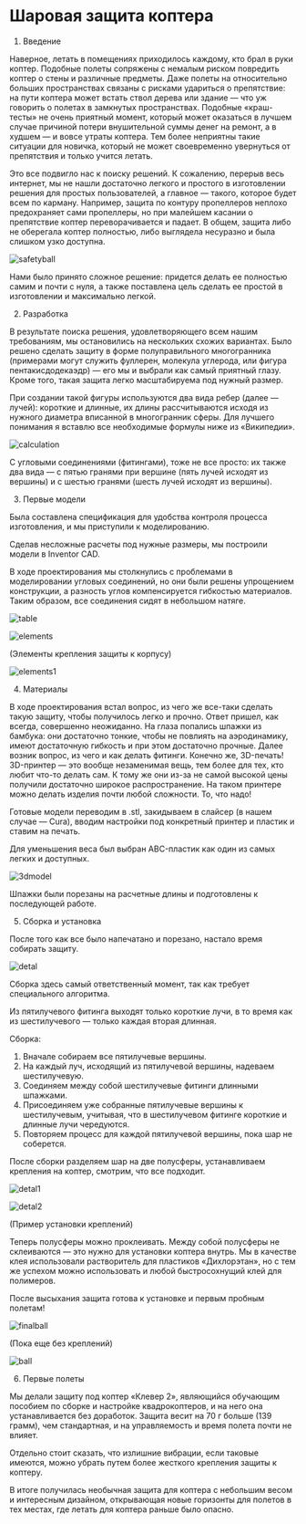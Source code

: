 # Шаровая защита коптера
 

1. Введение

Наверное, летать в помещениях приходилось каждому, кто брал в руки коптер. Подобные полеты сопряжены с немалым риском повредить коптер о стены и различные предметы. Даже полеты на относительно больших пространствах связаны с рисками удариться о препятствие: на пути коптера может встать ствол дерева или здание — что уж говорить о полетах в замкнутых пространствах. Подобные «краш-тесты» не очень приятный момент, который может оказаться в лучшем случае причиной потери внушительной суммы денег на ремонт, а в худшем — и вовсе утраты коптера. Тем более неприятны такие ситуации для новичка, который не может своевременно увернуться от препятствия и только учится летать.

Это все подвигло нас к поиску решений. К сожалению, перерыв весь интернет, мы не нашли достаточно легкого и простого в изготовлении решения для простых пользователей, а главное — такого, которое будет всем по карману. Например, защита по контуру пропеллеров неплохо предохраняет сами пропеллеры, но при малейшем касании о препятствие коптер переворачивается и падает. В общем, защита либо не оберегала коптер полностью, либо выглядела несуразно и была слишком узко доступна.
 
![safetyball](assets/safetyball.png) 
 
Нами было принято сложное решение: придется делать ее полностью самим и почти с нуля, а также поставлена цель сделать ее простой в изготовлении и максимально легкой.

2. Разработка

В результате поиска решения, удовлетворяющего всем нашим требованиям, мы остановились на нескольких схожих вариантах. Было решено сделать защиту в форме полуправильного многогранника (примерами могут служить фуллерен, молекула углерода, или фигура пентакисдодекаэдр) — его мы и выбрали как самый приятный глазу. Кроме того, такая защита легко масштабируема под нужный размер.

При создании такой фигуры используются два вида ребер (далее — лучей): короткие и длинные, их длины рассчитываются исходя из нужного диаметра вписанной в многогранник сферы. Для лучшего понимания я вставлю все необходимые формулы ниже из «Википедии».

![calculation](assets/calculation.png)

С угловыми соединениями (фитингами), тоже не все просто: их также два вида — с пятью гранями при вершине (пять лучей исходят из вершины) и с шестью гранями (шесть лучей исходят из вершины).

3. Первые модели

Была составлена спецификация для удобства контроля процесса изготовления, и мы приступили к моделированию.

Сделав несложные расчеты под нужные размеры, мы построили модели в Inventor CAD.

В ходе проектирования мы столкнулись с проблемами в моделировании угловых соединений, но они были решены упрощением конструкции, а разность углов компенсируется гибкостью материалов. Таким образом, все соединения сидят в небольшом натяге.

![table](assets/table.png)

![elements](assets/elements.png)

(Элементы крепления защиты к корпусу)
 
![elements1](assets/elements1.png) 
 
4. Материалы

В ходе проектирования встал вопрос, из чего же все-таки сделать такую защиту, чтобы получилось легко и прочно. Ответ пришел, как всегда, совершенно неожиданно. На глаза попались шпажки из бамбука: они достаточно тонкие, чтобы не повлиять на аэродинамику, имеют достаточную гибкость и при этом достаточно прочные. Далее возник вопрос, из чего и как делать фитинги. Конечно же, 3D-печать! 3D-принтер — это вообще незаменимая вещь, тем более для тех, кто любит что-то делать сам. К тому же они из-за не самой высокой цены получили достаточно широкое распространение. На таком принтере можно делать изделия почти любой сложности. То, что надо!

Готовые модели переводим в .stl, закидываем в слайсер (в нашем случае — Cura), вводим настройки под конкретный принтер и пластик и ставим на печать.

Для уменьшения веса был выбран ABC-пластик как один из самых легких и доступных.

![3dmodel](assets/3dmodel.png)

Шпажки были порезаны на расчетные длины и подготовлены к последующей работе.

5. Сборка и установка

После того как все было напечатано и порезано, настало время собирать защиту.
 
![detal](assets/detal.png) 
 
Сборка здесь самый ответственный момент, так как требует специального алгоритма.

Из пятилучевого фитинга выходят только короткие лучи, в то время как из шестилучевого — только каждая вторая длинная.

Сборка:

1. Вначале собираем все пятилучевые вершины. 
2. На каждый луч, исходящий из пятилучевой вершины, надеваем шестилучевую.
3. Соединяем между собой шестилучевые фитинги длинными шпажками.
4. Присоединяем уже собранные пятилучевые вершины к шестилучевым, учитывая, что в шестилучевом фитинге короткие и длинные лучи чередуются.
5. Повторяем процесс для каждой пятилучевой вершины, пока шар не соберется.

После сборки разделяем шар на две полусферы, устанавливаем крепления на коптер, смотрим, что все подходит.
 
![detal1](assets/detal1.png) 
 
![detal2](assets/detal2.png) 
 
(Пример установки креплений)

Теперь полусферы можно проклеивать. Между собой полусферы не склеиваются — это нужно для установки коптера внутрь. Мы в качестве клея использовали растворитель для пластиков «Дихлорэтан», но с тем же успехом можно использовать и любой быстросохнущий клей для полимеров.

После высыхания защита готова к установке и первым пробным полетам!
 
![finalball](assets/finalball.png)
 
(Пока еще без креплений)

![ball](assets/ball.png)

6.	Первые полеты

Мы делали защиту под коптер «Клевер 2», являющийся обучающим пособием по сборке и настройке квадрокоптеров, и на него она устанавливается без доработок. Защита весит на 70 г больше (139 грамм), чем стандартная, и на управляемость и время полета почти не влияет.

Отдельно стоит сказать, что излишние вибрации, если таковые имеются, можно убрать путем более жесткого крепления защиты к коптеру.
 
В итоге получилась необычная защита для коптера с небольшим весом и интересным дизайном, открывающая новые горизонты для полетов в тех местах, где летать для коптера раньше было опасно.
